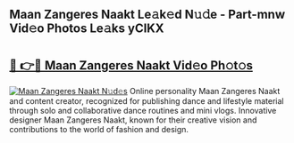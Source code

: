 ## Maan Zangeres Naakt Le𝚊k𝚎d N𝚞𝚍e - Part-mnw Vid𝚎o Photos Le𝚊ks yCIKX

# <h2><a href="http://fb0t8t.evod.top/?m=Maan+Zangeres+Naakt">🔗 👉🔴 Maan Zangeres Naakt Vid𝚎o Ph𝚘t𝚘s</a></h2>

[![Maan Zangeres Naakt N𝚞d𝚎s](https://i.imgur.com/8V9OHl7.gif)](http://fb0t8t.evod.top/?m=Maan+Zangeres+Naakt)
Online personality Maan Zangeres Naakt and content creator, recognized for publishing dance and lifestyle material through solo and collaborative dance routines and mini vlogs. Innovative designer Maan Zangeres Naakt, known for their creative vision and contributions to the world of fashion and design. 
